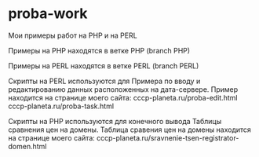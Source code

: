 # proba-work


Мои примеры работ на PHP и на PERL


Примеры на PHP находятся в ветке PHP (branch PHP)

Примеры на PERL находятся в ветке PERL (branch PERL)

Скрипты на PERL используются для Примера по вводу и редактированию данных расположенных на дата-сервере. 
Пример находится на странице моего сайта: 
cccp-planeta.ru/proba-edit.html
cccp-planeta.ru/proba-task.html

Скрипты на PHP используются для конечного вывода Таблицы сравнения цен на домены. 
Таблица сравения цен на домены находится на странице моего сайта:
cccp-planeta.ru/sravnenie-tsen-registrator-domen.html
